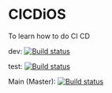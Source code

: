 # CICDiOS
To learn how to do CI CD

dev: 
[![Build status](https://build.appcenter.ms/v0.1/apps/cd706788-17c1-410f-ba22-5c0098eb5bc5/branches/dev/badge)](https://appcenter.ms)

test:
[![Build status](https://build.appcenter.ms/v0.1/apps/cd706788-17c1-410f-ba22-5c0098eb5bc5/branches/test/badge)](https://appcenter.ms)

Main (Master):
[![Build status](https://build.appcenter.ms/v0.1/apps/cd706788-17c1-410f-ba22-5c0098eb5bc5/branches/main/badge)](https://appcenter.ms)
